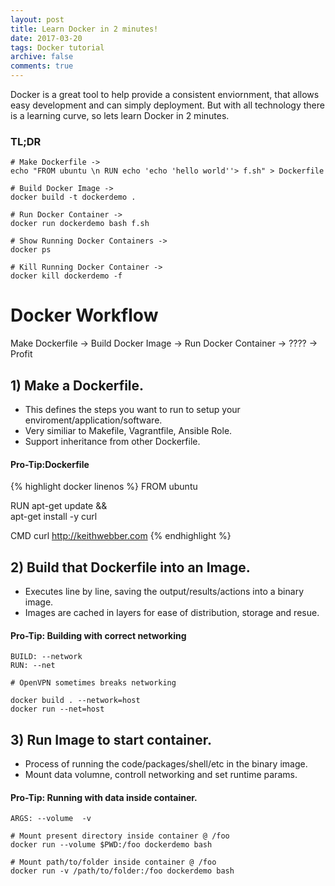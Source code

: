 ```yaml
---
layout: post
title: Learn Docker in 2 minutes!
date: 2017-03-20
tags: Docker tutorial
archive: false
comments: true
---
```


Docker is a great tool to help provide a consistent enviornment, that allows easy development and can simply deployment. 
But with all technology there is a learning curve, so lets learn Docker in 2 minutes.

### TL;DR
~~~~~~~~~~~~
# Make Dockerfile -> 
echo "FROM ubuntu \n RUN echo 'echo 'hello world''> f.sh" > Dockerfile

# Build Docker Image ->
docker build -t dockerdemo .

# Run Docker Container ->
docker run dockerdemo bash f.sh

# Show Running Docker Containers ->
docker ps

# Kill Running Docker Container ->
docker kill dockerdemo -f
~~~~~~~~~~~~

# Docker Workflow

Make Dockerfile -> Build Docker Image -> Run Docker Container -> ???? -> Profit


## 1) Make a Dockerfile.
- This defines the steps you want to run to setup your enviroment/application/software.
- Very similiar to Makefile, Vagrantfile, Ansible Role.
- Support inheritance from other Dockerfile.



#### Pro-Tip:Dockerfile
{% highlight docker linenos %}
FROM ubuntu

RUN apt-get update && \
	 apt-get install -y curl

CMD curl http://keithwebber.com
{% endhighlight %}


## 2) Build that Dockerfile into an Image.
- Executes line by line, saving the output/results/actions into a binary image. 
- Images are cached in layers for ease of distribution, storage and resue. 


#### Pro-Tip: Building with correct networking
~~~~~~~~~~~~
BUILD: --network
RUN: --net

# OpenVPN sometimes breaks networking

docker build . --network=host
docker run --net=host 
~~~~~~~~~~~~



## 3) Run Image to start container.
- Process of running the code/packages/shell/etc in the binary image.
- Mount data volumne, controll networking and set runtime params.



#### Pro-Tip: Running with data inside container.
~~~~~~~~~~~~
ARGS: --volume  -v

# Mount present directory inside container @ /foo
docker run --volume $PWD:/foo dockerdemo bash

# Mount path/to/folder inside container @ /foo
docker run -v /path/to/folder:/foo dockerdemo bash
~~~~~~~~~~~~







